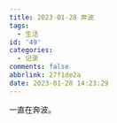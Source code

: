 ```yaml
---
title: 2023-01-28 奔波
tags:
  - 生活
id: '49'
categories:
  - 记录
comments: false
abbrlink: 27f1de2a
date: 2023-01-28 14:23:29
---
```


一直在奔波。
